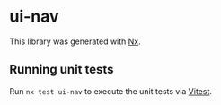 # ui-nav

This library was generated with [Nx](https://nx.dev).

## Running unit tests

Run `nx test ui-nav` to execute the unit tests via [Vitest](https://vitest.dev/).
